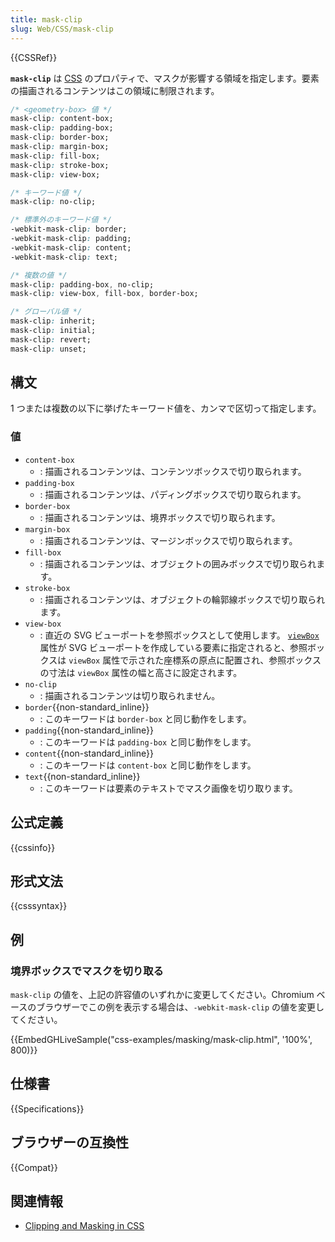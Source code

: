 ```yaml
---
title: mask-clip
slug: Web/CSS/mask-clip
---
```


{{CSSRef}}

**`mask-clip`** は [CSS](/ja/docs/Web/CSS) のプロパティで、マスクが影響する領域を指定します。要素の描画されるコンテンツはこの領域に制限されます。

```css
/* <geometry-box> 値 */
mask-clip: content-box;
mask-clip: padding-box;
mask-clip: border-box;
mask-clip: margin-box;
mask-clip: fill-box;
mask-clip: stroke-box;
mask-clip: view-box;

/* キーワード値 */
mask-clip: no-clip;

/* 標準外のキーワード値 */
-webkit-mask-clip: border;
-webkit-mask-clip: padding;
-webkit-mask-clip: content;
-webkit-mask-clip: text;

/* 複数の値 */
mask-clip: padding-box, no-clip;
mask-clip: view-box, fill-box, border-box;

/* グローバル値 */
mask-clip: inherit;
mask-clip: initial;
mask-clip: revert;
mask-clip: unset;
```

## 構文

1 つまたは複数の以下に挙げたキーワード値を、カンマで区切って指定します。

### 値

- `content-box`
  - : 描画されるコンテンツは、コンテンツボックスで切り取られます。
- `padding-box`
  - : 描画されるコンテンツは、パディングボックスで切り取られます。
- `border-box`
  - : 描画されるコンテンツは、境界ボックスで切り取られます。
- `margin-box`
  - : 描画されるコンテンツは、マージンボックスで切り取られます。
- `fill-box`
  - : 描画されるコンテンツは、オブジェクトの囲みボックスで切り取られます。
- `stroke-box`
  - : 描画されるコンテンツは、オブジェクトの輪郭線ボックスで切り取られます。
- `view-box`
  - : 直近の SVG ビューポートを参照ボックスとして使用します。 [`viewBox`](/ja/docs/Web/SVG/Attribute/viewBox) 属性が SVG ビューポートを作成している要素に指定されると、参照ボックスは `viewBox` 属性で示された座標系の原点に配置され、参照ボックスの寸法は `viewBox` 属性の幅と高さに設定されます。
- `no-clip`
  - : 描画されるコンテンツは切り取られません。
- `border`{{non-standard_inline}}
  - : このキーワードは `border-box` と同じ動作をします。
- `padding`{{non-standard_inline}}
  - : このキーワードは `padding-box` と同じ動作をします。
- `content`{{non-standard_inline}}
  - : このキーワードは `content-box` と同じ動作をします。
- `text`{{non-standard_inline}}
  - : このキーワードは要素のテキストでマスク画像を切り取ります。

## 公式定義

{{cssinfo}}

## 形式文法

{{csssyntax}}

## 例

### 境界ボックスでマスクを切り取る

`mask-clip` の値を、上記の許容値のいずれかに変更してください。Chromium ベースのブラウザーでこの例を表示する場合は、`-webkit-mask-clip` の値を変更してください。

{{EmbedGHLiveSample("css-examples/masking/mask-clip.html", '100%', 800)}}

## 仕様書

{{Specifications}}

## ブラウザーの互換性

{{Compat}}

## 関連情報

- [Clipping and Masking in CSS](https://css-tricks.com/clipping-masking-css/)
